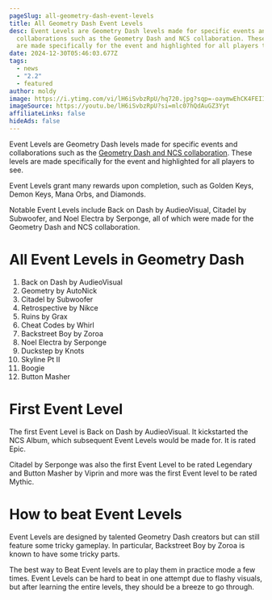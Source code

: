 ```yaml
---
pageSlug: all-geometry-dash-event-levels
title: All Geometry Dash Event Levels
desc: Event Levels are Geometry Dash levels made for specific events and
  collaborations such as the Geometry Dash and NCS collaboration. These levels
  are made specifically for the event and highlighted for all players to see.
date: 2024-12-30T05:46:03.677Z
tags:
  - news
  - "2.2"
  - featured
author: moldy
image: https://i.ytimg.com/vi/lH6iSvbzRpU/hq720.jpg?sqp=-oaymwEhCK4FEIIDSFryq4qpAxMIARUAAAAAGAElAADIQj0AgKJD&rs=AOn4CLDVSbsXwiQgtKfPVfMEHpxlYhg2oA
imageSource: https://youtu.be/lH6iSvbzRpU?si=mlc07hQdAuGZ3Yyt
affiliateLinks: false
hideAds: false
---
```

Event Levels are Geometry Dash levels made for specific events and collaborations such as the [Geometry Dash and NCS collaboration](/posts/ncs-added-to-geometry-dash-music-library/). These levels are made specifically for the event and highlighted for all players to see.

Event Levels grant many rewards upon completion, such as Golden Keys, Demon Keys, Mana Orbs, and Diamonds.

Notable Event Levels include Back on Dash by AudieoVisual, Citadel by Subwoofer, and Noel Electra by Serponge, all of which were made for the Geometry Dash and NCS collaboration.

# All Event Levels in Geometry Dash

1. Back on Dash by AudieoVisual
2. Geometry by AutoNick
3. Citadel by Subwoofer
4. Retrospective by Nikce
5. Ruins by Grax
6. Cheat Codes by Whirl
7. Backstreet Boy by Zoroa
8. Noel Electra by Serponge
9. Duckstep by Knots
10. Skyline Pt II
11. Boogie
12. Button Masher

# First Event Level

The first Event Level is Back on Dash by AudieoVisual. It kickstarted the NCS Album, which subsequent Event Levels would be made for. It is rated Epic.

Citadel by Serponge was also the first Event Level to be rated Legendary and Button Masher by Viprin and more was the first Event level to be rated Mythic.

# How to beat Event Levels

Event Levels are designed by talented Geometry Dash creators but can still feature some tricky gameplay. In particular, Backstreet Boy by Zoroa is known to have some tricky parts.

The best way to Beat Event levels are to play them in practice mode a few times. Event Levels can be hard to beat in one attempt due to flashy visuals, but after learning the entire levels, they should be a breeze to go through.